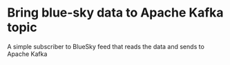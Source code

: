 # Bring blue-sky data to Apache Kafka topic

A simple subscriber to BlueSky feed that reads the data and sends to Apache Kafka
